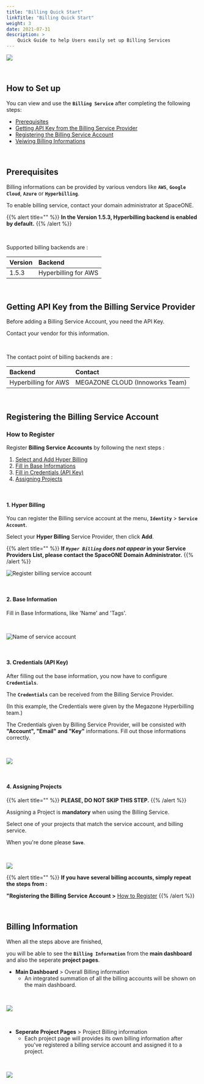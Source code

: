 ```yaml
---
title: "Billing Quick Start"
linkTitle: "Billing Quick Start"
weight: 3
date: 2021-07-31
description: >
    Quick Guide to help Users easily set up Billing Services
---
```


![](/docs/guides/admin_guide/getting-started/billing_quick_start_img/billing_quick_start_img_01.png)

<br/>



## How to Set up

You can view and use the **`Billing Service`** after completing the following steps:

* [Prerequisites](#prerequisites)
* [Getting API Key from the Billing Service Provider](#getting-api-key-from-the-billing-service-provider)
* [Registering the Billing Service Account](#registering-the-billing-service-account)
* [Veiwing Billing Informations](#billing-information)

<br/>



## Prerequisites

Billing informations can be provided by various vendors like **`AWS`**, **`Google Cloud`**, **`Azure`** or **`Hyperbilling`**.

To enable billing service, contact your domain administrator at SpaceONE.

{{% alert title="" %}}
**In the Version 1.5.3, Hyperbilling backend is enabled by default.**
{{% /alert %}}

<br/>

Supported billing backends are :

| Version | Backend |
| :--- | :--- |
| 1.5.3 | Hyperbilling for AWS |

<br/>



## Getting API Key from the Billing Service Provider

Before adding a Billing Service Account, you need the API Key. 

Contact your vendor for this information.

<br/>

The contact point of billing backends are :

| Backend | Contact |
| :--- | :--- |
| Hyperbilling for AWS | MEGAZONE CLOUD \(Innoworks Team\) |

<br/>



## Registering the Billing Service Account

### How to Register

Register **Billing Service Accounts** by following the next steps :

1. [Select and Add Hyper Billing](#1-hyper-billing)
2. [Fill in Base Informations](#2-base-information)
3. [Fill in Credentials \(API Key\)](#3-credentials-api-key)
4. [Assigning Projects](#4-assigning-projects)

<br/>



#### 1. Hyper Billing

You can register the Billing service account at the menu, **`Identity`** > **`Service Account`**.

Select your **Hyper Billing** Service Provider, then click **Add**.

{{% alert title="" %}}
**If _`Hyper Billing` does not appear_ in your Service Providers List, please contact the SpaceONE Domain Administrator.**
{{% /alert %}}

![Register billing service account](/docs/guides/admin_guide/getting-started/billing_quick_start_img/billing_quick_start_img_02.png)

<br/>



#### 2. Base Information
Fill in Base Informations, like 'Name' and 'Tags'.

<br/>

![Name of service account](/docs/guides/admin_guide/getting-started/billing_quick_start_img/billing_quick_start_img_03.png)

<br/>



#### 3. Credentials \(API Key\)

After filling out the base information, you now have to configure **`Credentials`**.

The **`Credentials`** can be received from the Billing Service Provider. 

(In this example, the Credentials were given by the Megazone Hyperbilling team.)

The Credentials given by Billing Service Provider, will be consisted with **"Account", "Email" and "Key"** informations. Fill out those informations correctly.

<br/> 

![](/docs/guides/admin_guide/getting-started/billing_quick_start_img/billing_quick_start_img_04.png)

<br/>



#### 4. Assigning Projects

{{% alert title="" %}}
**PLEASE, DO NOT SKIP THIS STEP.**
{{% /alert %}}

Assigning a Project is **mandatory** when using the Billing Service.

Select one of your projects that match the service account, and billing service. 

When you're done please **`Save`**. 

<br>

![](/docs/guides/admin_guide/getting-started/billing_quick_start_img/billing_quick_start_img_05.png)

{{% alert title="" %}}
**If you have several billing accounts, simply repeat the steps from :**

**"Registering the Billing Service Account >** [How to Register](#how-to-register)
{{% /alert %}}

<br/>



## Billing Information

When all the steps above are finished, 

you will be able to see the **`Billing Information`** from the **main dashboard** and also the seperate **project pages**.

* **Main Dashboard** > Overall Billing information
    * An integrated summation of all the billing accounts will be shown on the main dashboard.

<br>

![](/docs/guides/admin_guide/getting-started/billing_quick_start_img/billing_quick_start_img_06.png)

<br/>

* **Seperate Project Pages** > Project Billing information
    * Each project page will provides its own billing information after you've registered a billing service account and assigned it to a project.

<br>

![](/docs/guides/admin_guide/getting-started/billing_quick_start_img/billing_quick_start_img_07.png)

